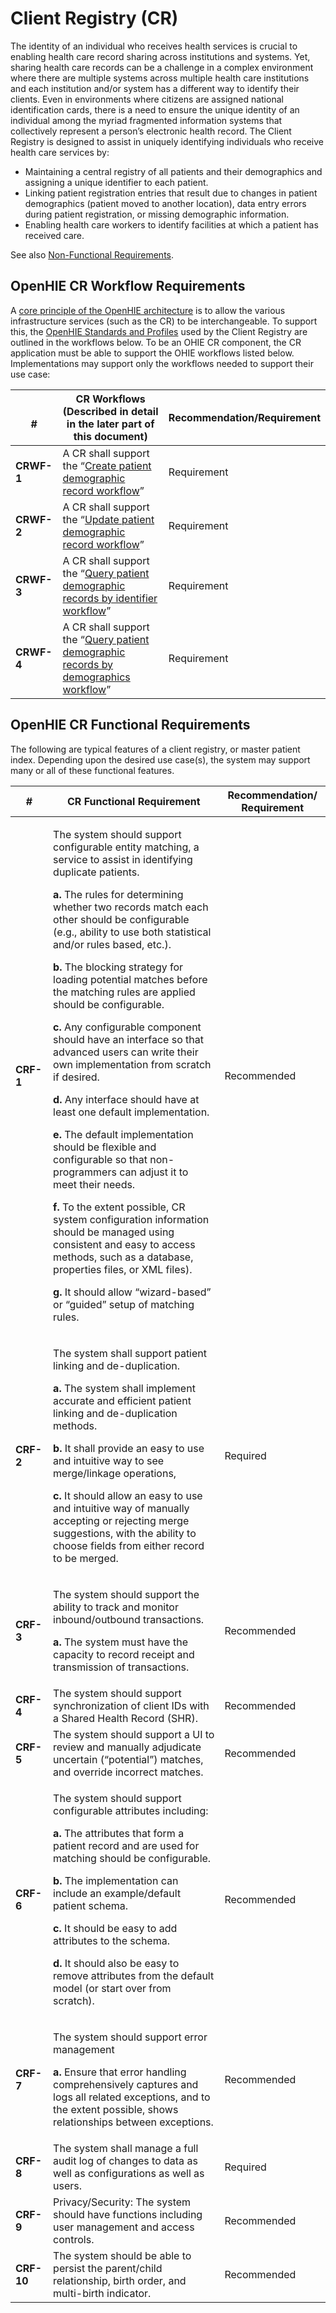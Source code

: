 # Client Registry (CR)

The identity of an individual who receives health services is crucial to enabling health care record sharing across institutions and systems. Yet, sharing health care records can be a challenge in a complex environment where there are multiple systems across multiple health care institutions and each institution and/or system has a different way to identify their clients. Even in environments where citizens are assigned national identification cards, there is a need to ensure the unique identity of an individual among the myriad fragmented information systems that collectively represent a person’s electronic health record. The Client Registry is designed to assist in uniquely identifying individuals who receive health care services by:

* Maintaining a central registry of all patients and their demographics and assigning a unique identifier to each patient.&#x20;
* Linking patient registration entries that result due to changes in patient demographics (patient moved to another location), data entry errors during patient registration, or missing demographic information.
* Enabling health care workers to identify facilities at which a patient has received care.

See also [Non-Functional Requirements](non-functional-requirements.md).&#x20;

## OpenHIE CR Workflow Requirements&#x20;

A [core principle of the OpenHIE architecture](https://wiki.ohie.org/display/resources/Architectural+Principals) is to allow the various infrastructure services (such as the CR) to be interchangeable. To support this,  the [OpenHIE Standards and Profiles](https://wiki.ohie.org/display/documents/OpenHIE+Standards+and+Profiles) used by the Client Registry are outlined in the workflows below.  To be an OHIE CR component, the CR application must be able to support the OHIE workflows listed below.  Implementations may support only the workflows needed to support their use case:

| <p><br>#</p><p></p><p></p> | **CR Workflows (Described in detail in the later part of this document)**                                                                                                                              | Recommendation/Requirement |
| -------------------------- | ------------------------------------------------------------------------------------------------------------------------------------------------------------------------------------------------------ | -------------------------- |
| **CRWF-1**                 | A CR shall support the “[Create patient demographic record workflow](../introduction/patient-identity-management-workflows/create-patient-demographic-record-workflow-1.md)”                           | Requirement                |
| **CRWF-2**                 | A CR shall support the “[Update patient demographic record workflow](../introduction/patient-identity-management-workflows/update-patient-demographic-record-workflow.md)”                             | Requirement                |
| **CRWF-3**                 | A CR shall support the “[Query patient demographic records by identifier workflow](../introduction/patient-identity-management-workflows/query-patient-demographic-records-by-identifier-workflow.md)” | Requirement                |
| **CRWF-4**                 | A CR shall support the “[Query patient demographic records by demographics workflow](../introduction/patient-identity-management-workflows/create-patient-demographic-record-workflow.md)”             | Requirement                |

## &#x20;OpenHIE CR Functional Requirements&#x20;

The following are typical features of a client registry, or master patient index. Depending upon the desired use case(s), the system may support many or all of these functional features.

| #          | **CR Functional Requirement**                                                                                                                                                                                                                                                                                                                                                                                                                                                                                                                                                                                                                                                                                                                                                                                                                                                                                                                                                                                                                                                                                                                                                     | **Recommendation/ Requirement** |
| ---------- | --------------------------------------------------------------------------------------------------------------------------------------------------------------------------------------------------------------------------------------------------------------------------------------------------------------------------------------------------------------------------------------------------------------------------------------------------------------------------------------------------------------------------------------------------------------------------------------------------------------------------------------------------------------------------------------------------------------------------------------------------------------------------------------------------------------------------------------------------------------------------------------------------------------------------------------------------------------------------------------------------------------------------------------------------------------------------------------------------------------------------------------------------------------------------------- | ------------------------------- |
| **CRF-1**  | <p></p><p>The system should support configurable entity matching, a service to assist in identifying duplicate patients.</p><p><strong>a.</strong> The rules for determining whether two records match each other should be configurable (e.g., ability to use both statistical and/or rules based, etc.).</p><p><strong>b.</strong> The blocking strategy for loading potential matches before the matching rules are applied should be configurable.</p><p><strong>c.</strong> Any configurable component should have an interface so that advanced users can write their own implementation from scratch if desired.</p><p><strong>d.</strong> Any interface should have at least one default implementation.</p><p><strong>e.</strong> The default implementation should be flexible and configurable so that non-programmers can adjust it to meet their needs.</p><p><strong>f.</strong> To the extent possible, CR system configuration information should be managed using consistent and easy to access methods, such as a  database, properties files, or XML files).</p><p><strong>g.</strong> It should allow “wizard-based” or “guided” setup of matching rules.</p> | Recommended                     |
| **CRF-2**  | <p></p><p>The system shall support patient linking and de-duplication.</p><p><strong>a.</strong> The system shall implement accurate and efficient patient linking and de-duplication methods.</p><p><strong>b.</strong> It shall provide an easy to use and intuitive way to see merge/linkage operations,</p><p><strong>c.</strong> It should allow an easy to use and intuitive way of manually accepting or rejecting merge suggestions, with the ability to choose fields from either record to be merged.</p>                                                                                                                                                                                                                                                                                                                                                                                                                                                                                                                                                                                                                                                               | Required                        |
| **CRF-3**  | <p></p><p>The system should support the ability to track and monitor inbound/outbound transactions.</p><p><strong>a.</strong> The system must have the capacity to record receipt and transmission of transactions.</p>                                                                                                                                                                                                                                                                                                                                                                                                                                                                                                                                                                                                                                                                                                                                                                                                                                                                                                                                                           | Recommended                     |
| **CRF-4**  | The system should support synchronization of client IDs with a Shared Health Record (SHR).                                                                                                                                                                                                                                                                                                                                                                                                                                                                                                                                                                                                                                                                                                                                                                                                                                                                                                                                                                                                                                                                                        | Recommended                     |
| **CRF-5**  | The system should support a UI to review and manually adjudicate uncertain (“potential”) matches, and override incorrect matches.                                                                                                                                                                                                                                                                                                                                                                                                                                                                                                                                                                                                                                                                                                                                                                                                                                                                                                                                                                                                                                                 | Recommended                     |
| **CRF-6**  | <p></p><p>The system should support configurable attributes including: </p><p><strong>a.</strong> The attributes that form a patient record and are used for matching should be configurable.</p><p><strong>b.</strong> The implementation can include an example/default patient schema.</p><p><strong>c.</strong> It should be easy to add attributes to the schema.</p><p><strong>d.</strong> It should also be easy to remove attributes from the default model (or start over from scratch).</p>                                                                                                                                                                                                                                                                                                                                                                                                                                                                                                                                                                                                                                                                             | Recommended                     |
| **CRF-7**  | <p></p><p>The system should support error management  </p><p><strong>a.</strong> Ensure that error handling comprehensively captures and logs all related exceptions, and to the extent possible, shows relationships between exceptions.</p>                                                                                                                                                                                                                                                                                                                                                                                                                                                                                                                                                                                                                                                                                                                                                                                                                                                                                                                                     | Recommended                     |
| **CRF-8**  | The system shall manage a full audit log of changes to data as well as configurations as well as users.                                                                                                                                                                                                                                                                                                                                                                                                                                                                                                                                                                                                                                                                                                                                                                                                                                                                                                                                                                                                                                                                           | Required                        |
| **CRF-9**  | Privacy/Security: The system should have functions including user management and access controls.                                                                                                                                                                                                                                                                                                                                                                                                                                                                                                                                                                                                                                                                                                                                                                                                                                                                                                                                                                                                                                                                                 | Recommended                     |
| **CRF-10** | The system should  be able to persist the parent/child relationship, birth order, and multi-birth indicator.                                                                                                                                                                                                                                                                                                                                                                                                                                                                                                                                                                                                                                                                                                                                                                                                                                                                                                                                                                                                                                                                      | Recommended                     |
